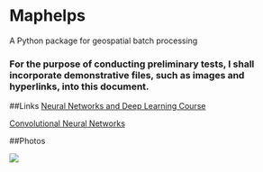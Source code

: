 # Maphelps
A Python package for geospatial batch processing


### For the purpose of conducting preliminary tests, I shall incorporate demonstrative files, such as images and hyperlinks, into this document.


##Links
[Neural Networks and Deep Learning Course](https://www.coursera.org/learn/neural-networks-deep-learning?specialization=deep-learning)

[Convolutional Neural Networks](https://www.coursera.org/learn/convolutional-neural-networks)

##Photos

![](https://media2.giphy.com/media/biJpWkEdgitMs/giphy.gif)
